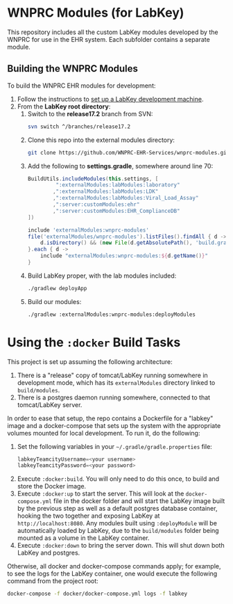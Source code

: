 # WNPRC Modules (for LabKey)

This repository includes all the custom LabKey modules developed by the WNPRC for use in the EHR system. Each subfolder contains a separate module.

## Building the WNPRC Modules

To build the WNPRC EHR modules for development:

  1. Follow the instructions to [set up a LabKey development machine](https://labkey.org/Documentation/wiki-page.view?name=devMachine).
  1. From the **LabKey root directory**:
      1. Switch to the **release17.2** branch from SVN:
          ```bash
          svn switch ^/branches/release17.2
          ```
      1. Clone this repo into the external modules directory:
          ```bash
          git clone https://github.com/WNPRC-EHR-Services/wnprc-modules.git externalModules/wnprc-modules
          ```
      1. Add the following to **settings.gradle**, somewhere around line 70:
          ```gradle
          BuildUtils.includeModules(this.settings, [
                   ":externalModules:labModules:laboratory"
                  ,":externalModules:labModules:LDK"
                  ,":externalModules:labModules:Viral_Load_Assay"
                  ,":server:customModules:ehr"
                  ,":server:customModules:EHR_ComplianceDB"
          ])
          
          include 'externalModules:wnprc-modules'
          file('externalModules/wnprc-modules').listFiles().findAll { d ->
              d.isDirectory() && (new File(d.getAbsolutePath(), 'build.gradle')).exists()
          }.each { d ->
              include "externalModules:wnprc-modules:${d.getName()}"
          }
          ```
      1. Build LabKey proper, with the lab modules included:
          ```bash
          ./gradlew deployApp
          ```
      1. Build our modules:
          ```bash
          ./gradlew :externalModules:wnprc-modules:deployModules
          ```
      
# Using the `:docker` Build Tasks

This project is set up assuming the following architecture:

  1. There is a "release" copy of tomcat/LabKey running somewhere in development mode, which has its `externalModules` directory linked to `build/modules`.
  1. There is a postgres daemon running somewhere, connected to that tomcat/LabKey server.
  
In order to ease that setup, the repo contains a Dockerfile for a "labkey" image and a docker-compose that sets up the system with the appropriate volumes mounted for local development. To run it, do the following:

  1. Set the following variables in your `~/.gradle/gradle.properties` file:
      ```gradle
      labkeyTeamcityUsername=<your username>
      labkeyTeamcityPassword=<your password>
      ```
  1. Execute `:docker:build`. You will only need to do this once, to build and store the Docker image.
  1. Execute `:docker:up` to start the server. This will look at the `docker-compose.yml` file in the docker folder and will start the LabKey image built by the previous step as well as a default postgres database container, hooking the two together and exposing LabKey at `http://localhost:8080`. Any modules built using `:deployModule` will be automatically loaded by LabKey, due to the `build/modules` folder being mounted as a volume in the LabKey container.
  1. Execute `:docker:down` to bring the server down. This will shut down both LabKey and postgres.
  
Otherwise, all docker and docker-compose commands apply; for example, to see the logs for the LabKey container, one would execute the following command from the project root:

```bash
docker-compose -f docker/docker-compose.yml logs -f labkey
```
  
    
